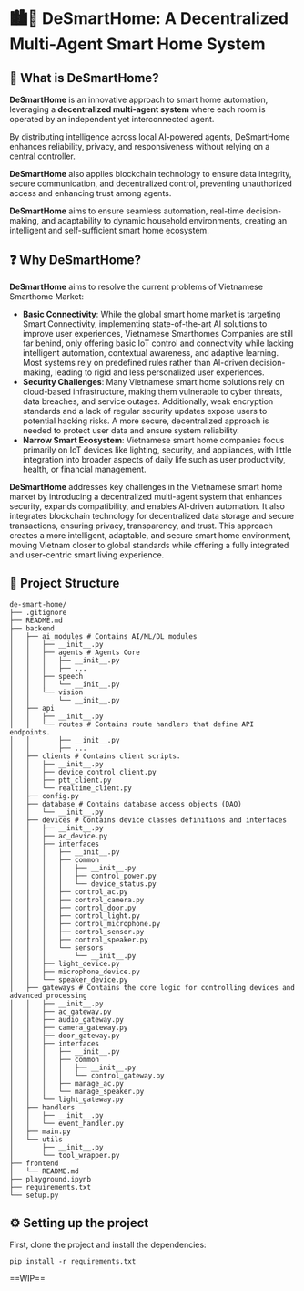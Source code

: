 # 🏙️🤖 DeSmartHome: A Decentralized Multi-Agent Smart Home System

## 🤔 What is DeSmartHome?

**DeSmartHome** is an innovative approach to smart home automation, leveraging a **decentralized multi-agent system** where each room is operated by an independent yet interconnected agent. 

By distributing intelligence across local AI-powered agents, DeSmartHome enhances reliability, privacy, and responsiveness without relying on a central controller.

**DeSmartHome** also applies blockchain technology to ensure data integrity, secure communication, and decentralized control, preventing unauthorized access and enhancing trust among agents.

**DeSmartHome** aims to ensure seamless automation, real-time decision-making, and adaptability to dynamic household environments, creating an intelligent and self-sufficient smart home ecosystem.

## ❓ Why DeSmartHome?

**DeSmartHome** aims to resolve the current problems of Vietnamese Smarthome Market:

- **Basic Connectivity**: While the global smart home market is targeting Smart Connectivity, implementing state-of-the-art AI solutions to improve user experiences, Vietnamese Smarthomes Companies are still far behind, only offering basic IoT control and connectivity while lacking intelligent automation, contextual awareness, and adaptive learning. Most systems rely on predefined rules rather than AI-driven decision-making, leading to rigid and less personalized user experiences.
- **Security Challenges**: Many Vietnamese smart home solutions rely on cloud-based infrastructure, making them vulnerable to cyber threats, data breaches, and service outages. Additionally, weak encryption standards and a lack of regular security updates expose users to potential hacking risks. A more secure, decentralized approach is needed to protect user data and ensure system reliability. 
- **Narrow Smart Ecosystem**: Vietnamese smart home companies focus primarily on IoT devices like lighting, security, and appliances, with little integration into broader aspects of daily life such as user productivity, health, or financial management.

**DeSmartHome** addresses key challenges in the Vietnamese smart home market by introducing a decentralized multi-agent system that enhances security, expands compatibility, and enables AI-driven automation. It also integrates blockchain technology for decentralized data storage and secure transactions, ensuring privacy, transparency, and trust. This approach creates a more intelligent, adaptable, and secure smart home environment, moving Vietnam closer to global standards while offering a fully integrated and user-centric smart living experience.

## 📃 Project Structure

```
de-smart-home/
├── .gitignore
├── README.md
├── backend
│   ├── ai_modules # Contains AI/ML/DL modules
│   │   ├── __init__.py
│   │   ├── agents # Agents Core
│   │   │   ├── __init__.py
│   │   │   ├── ...
│   │   ├── speech
│   │   │   └── __init__.py
│   │   └── vision
│   │       └── __init__.py
│   ├── api
│   │   ├── __init__.py
│   │   └── routes # Contains route handlers that define API endpoints. 
│   │       ├── __init__.py
│   │       ├── ...
│   ├── clients # Contains client scripts.
│   │   ├── __init__.py
│   │   ├── device_control_client.py
│   │   ├── ptt_client.py
│   │   └── realtime_client.py
│   ├── config.py
│   ├── database # Contains database access objects (DAO)
│   │   └── __init__.py
│   ├── devices # Contains device classes definitions and interfaces
│   │   ├── __init__.py
│   │   ├── ac_device.py
│   │   ├── interfaces
│   │   │   ├── __init__.py
│   │   │   ├── common
│   │   │   │   ├── __init__.py
│   │   │   │   ├── control_power.py
│   │   │   │   └── device_status.py
│   │   │   ├── control_ac.py
│   │   │   ├── control_camera.py
│   │   │   ├── control_door.py
│   │   │   ├── control_light.py
│   │   │   ├── control_microphone.py
│   │   │   ├── control_sensor.py
│   │   │   ├── control_speaker.py
│   │   │   └── sensors
│   │   │       └── __init__.py
│   │   ├── light_device.py
│   │   ├── microphone_device.py
│   │   └── speaker_device.py
│   ├── gateways # Contains the core logic for controlling devices and advanced processing
│   │   ├── __init__.py
│   │   ├── ac_gateway.py
│   │   ├── audio_gateway.py
│   │   ├── camera_gateway.py
│   │   ├── door_gateway.py
│   │   ├── interfaces
│   │   │   ├── __init__.py
│   │   │   ├── common
│   │   │   │   ├── __init__.py
│   │   │   │   └── control_gateway.py
│   │   │   ├── manage_ac.py
│   │   │   └── manage_speaker.py
│   │   └── light_gateway.py
│   ├── handlers
│   │   ├── __init__.py
│   │   └── event_handler.py
│   ├── main.py
│   └── utils
│       ├── __init__.py
│       └── tool_wrapper.py
├── frontend
│   └── README.md
├── playground.ipynb
├── requirements.txt
└── setup.py
```

## ⚙️ Setting up the project

First, clone the project and install the dependencies:
```
pip install -r requirements.txt
```
==WIP==
